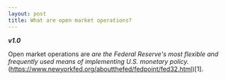```yaml
---
layout: post
title: What are open market operations? 
---
```


**_v1.0_**

Open market operations are _are the Federal Reserve's most flexible and frequently used means of implementing U.S. monetary policy._(https://www.newyorkfed.org/aboutthefed/fedpoint/fed32.html)[1]. 
